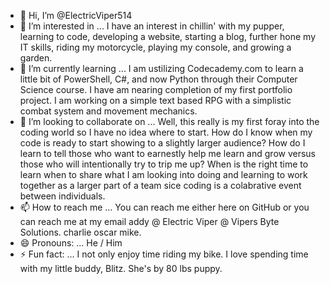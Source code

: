 - 👋 Hi, I’m @ElectricViper514
- 👀 I’m interested in ... I have an interest in chillin' with my pupper, learning to code, developing a website, starting a blog, further hone my IT skills, riding my motorcycle, playing my console, and growing a garden.
- 🌱 I’m currently learning ... I am ustilizing Codecademy.com to learn a little bit of PowerShell, C#, and now Python through their Computer Science course. I have am nearing completion of my first portfolio project. I am working on a simple text based RPG with a simplistic combat system and movement mechanics.
- 💞️ I’m looking to collaborate on ... Well, this really is my first foray into the coding world so I have no idea where to start. How do I know when my code is ready to start showing to a slightly larger audience? How do I learn to tell those who want to earnestly help me learn and grow versus those who will intentionally try to trip me up? When is the right time to learn when to share what I am looking into doing and learning to work together as a larger part of a team sice coding is a colabrative event between individuals.
- 📫 How to reach me ... You can reach me either here on GitHub or you can reach me at my email addy @ Electric Viper @ Vipers Byte Solutions. charlie oscar mike.
- 😄 Pronouns: ... He / Him
- ⚡ Fun fact: ... I not only enjoy time riding my bike. I love spending time with my little buddy, Blitz. She's by 80 lbs puppy.

<!---
ElectricViper514/ElectricViper514 is a ✨ special ✨ repository because its `README.md` (this file) appears on your GitHub profile.
You can click the Preview link to take a look at your changes.
--->
